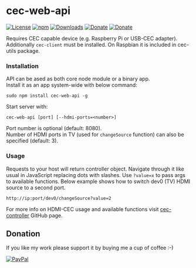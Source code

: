 # cec-web-api
[![License](https://img.shields.io/github/license/Rafostar/cec-web-api.svg)](https://github.com/Rafostar/cec-web-api/blob/master/LICENSE)
[![npm](https://img.shields.io/npm/v/cec-web-api.svg)](https://www.npmjs.com/package/cec-web-api)
[![Downloads](https://img.shields.io/npm/dt/cec-web-api.svg)](https://www.npmjs.com/package/cec-web-api)
[![Donate](https://img.shields.io/badge/Donate-PayPal-blue.svg)](https://www.paypal.com/cgi-bin/webscr?cmd=_s-xclick&hosted_button_id=TFVDFD88KQ322)
[![Donate](https://img.shields.io/badge/Donate-PayPal.Me-lightgrey.svg)](https://www.paypal.me/Rafostar)

Requires CEC capable device (e.g. Raspberry Pi or USB-CEC adapter).<br>
Additionally `cec-client` must be installed. On Raspbian it is included in cec-utils package.

### Installation
API can be ased as both core node module or a binary app.<br>
Install it as an app system-wide with below command:
```
sudo npm install cec-web-api -g
```
Start server with:
```
cec-web-api [port] [--hdmi-ports=<number>]
```
Port number is optional (default: 8080).<br>
Number of HDMI ports in TV (used for `changeSource` function) can also be specified (default: 3).

### Usage
Requests to your host will return controller object. Navigate through it like usual in JavaScript replacing dots with slashes. Use `?value=x` to pass args to available functions. Below example shows how to switch dev0 (TV) HDMI source to a second port.
```
http://ip:port/dev0/changeSource?value=2
```
For more info on HDMI-CEC usage and available functions visit [cec-controller](https://github.com/Rafostar/cec-controller) GitHub page.

## Donation
If you like my work please support it by buying me a cup of coffee :-)

[![PayPal](https://github.com/Rafostar/gnome-shell-extension-cast-to-tv/wiki/images/paypal.gif)](https://www.paypal.com/cgi-bin/webscr?cmd=_s-xclick&hosted_button_id=TFVDFD88KQ322)
